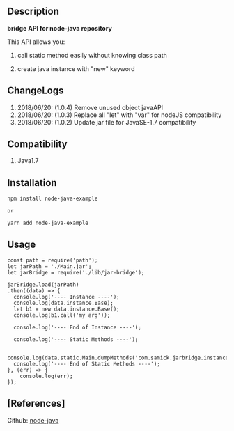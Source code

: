## Description

**bridge API for node-java repository**

This API allows you:

1. call static method easily without knowing class path

2. create java instance with "new" keyword
 
## ChangeLogs

  1. 2018/06/20: (1.0.4) Remove unused object javaAPI
  2. 2018/06/20: (1.0.3) Replace all "let" with "var" for nodeJS compatibility
  3. 2018/06/20: (1.0.2) Update jar file for JavaSE-1.7 compatibility

## Compatibility

  1. Java1.7

## Installation



    npm install node-java-example

    or 

    yarn add node-java-example

## Usage


    
    const path = require('path');
    let jarPath = './Main.jar';
    let jarBridge = require('./lib/jar-bridge');
    
    jarBridge.load(jarPath)
    .then((data) => {
      console.log('---- Instance ----');
      console.log(data.instance.Base);
      let b1 = new data.instance.Base();
      console.log(b1.call('my arg'));
    
      console.log('---- End of Instance ----');
    
      console.log('---- Static Methods ----');
    
      console.log(data.static.Main.dumpMethods('com.samick.jarbridge.instance.Concrete'));
      console.log('---- End of Static Methods ----');
    }, (err) => {
    	console.log(err);
    });
    


## [References]
Github: [node-java](https://github.com/joeferner/node-java)
